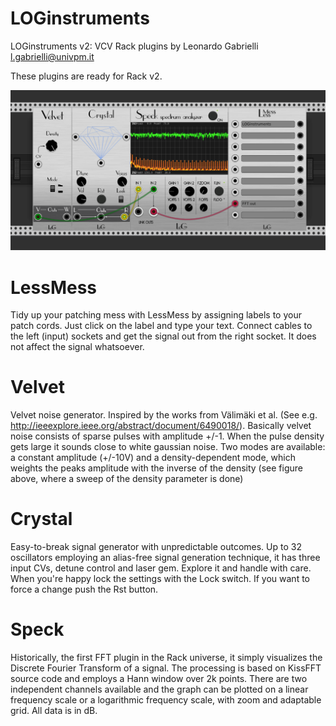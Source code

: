 # LOGinstruments
LOGinstruments v2: VCV Rack plugins by Leonardo Gabrielli <l.gabrielli@univpm.it>

These plugins are ready for Rack v2.

![family portrait](/res/familyPortrait.png?raw=true "LOGinstruments modules")

# LessMess
Tidy up your patching mess with LessMess by assigning labels to your patch cords. Just click on the label and type your text. Connect cables to the left (input) sockets and get the signal out from the right socket. It does not affect the signal whatsoever.

# Velvet
Velvet noise generator. Inspired by the works from Välimäki et al. (See e.g. http://ieeexplore.ieee.org/abstract/document/6490018/).
Basically velvet noise consists of sparse pulses with amplitude +/-1. When the pulse density gets large it sounds close to white gaussian noise.
Two modes are available: a constant amplitude (+/-10V) and a density-dependent mode, which weights the peaks amplitude with the inverse of the density (see figure above, where a sweep of the density parameter is done)

# Crystal
Easy-to-break signal generator with unpredictable outcomes. Up to 32 oscillators employing an alias-free signal generation technique, it has three input CVs, detune control and laser gem.
Explore it and handle with care. When you're happy lock the settings with the Lock switch. If you want to force a change push the Rst button.

# Speck
Historically, the first FFT plugin in the Rack universe, it simply visualizes the Discrete Fourier Transform of a signal. The processing is based on KissFFT source code and employs a Hann window over 2k points. There are two independent channels available and the graph can be plotted on a linear frequency scale or a logarithmic frequency scale, with zoom and adaptable grid. All data is in dB.

